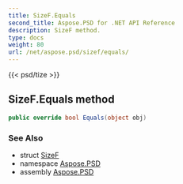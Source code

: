 ```yaml
---
title: SizeF.Equals
second_title: Aspose.PSD for .NET API Reference
description: SizeF method. 
type: docs
weight: 80
url: /net/aspose.psd/sizef/equals/
---
```

{{< psd/tize >}}
## SizeF.Equals method

```csharp
public override bool Equals(object obj)
```

### See Also

* struct [SizeF](../)
* namespace [Aspose.PSD](../../sizef/)
* assembly [Aspose.PSD](../../../)


